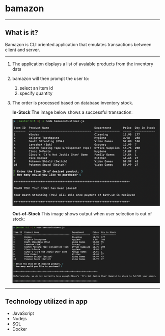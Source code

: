 # bamazon

- - -

## What is it?
Bamazon is CLI oriented application that emulates transactions between client and server. 

- - -

1. The application displays a list of avaiable products from the inventory data
2. bamazon will then prompt the user to:
    1. select an item id
    2. specify quantity
3. The order is processed based on database inventory stock.

    **In-Stock** The image below shows a successful transaction:  

    ![images](./images/order-success.png) 

    **Out-of-Stock** This image shows output when user selection is out of stock:

    ![Image](./images/order-fail.png)

- - -

## Technology utilized in app
* JavaScript
* Nodejs
* SQL
* Docker


